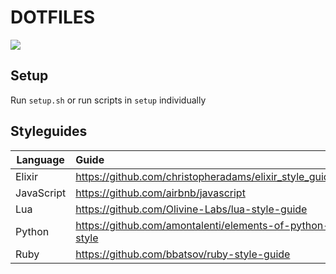 # DOTFILES

![](https://i.imgur.com/2PAlV4J.png)

## Setup

Run `setup.sh` or run scripts in `setup` individually

## Styleguides

| Language   | Guide                                                   |
|------------|:--------------------------------------------------------|
| Elixir     | https://github.com/christopheradams/elixir_style_guide  |
| JavaScript | https://github.com/airbnb/javascript                    |
| Lua        | https://github.com/Olivine-Labs/lua-style-guide         |
| Python     | https://github.com/amontalenti/elements-of-python-style |
| Ruby       | https://github.com/bbatsov/ruby-style-guide             |
